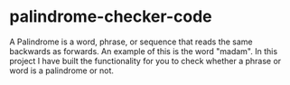 # palindrome-checker-code
A Palindrome is a word, phrase, or sequence that reads the same backwards as forwards.  An example of this is the word "madam".  In this project I have built the functionality for you to check whether a phrase or word is a palindrome or not. 
